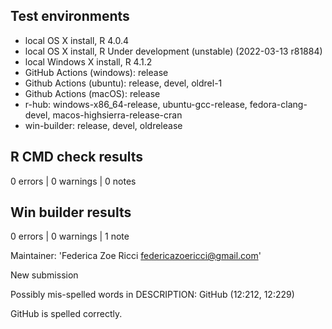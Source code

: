 ## Test environments

- local OS X install, R 4.0.4
- local OS X install, R Under development (unstable) (2022-03-13 r81884)
- local Windows X install, R 4.1.2
- GitHub Actions (windows): release 
- Github Actions (ubuntu): release, devel, oldrel-1
- Github Actions (macOS): release
- r-hub: windows-x86_64-release, ubuntu-gcc-release, fedora-clang-devel, macos-highsierra-release-cran
- win-builder: release, devel, oldrelease

## R CMD check results 

0 errors | 0 warnings | 0 notes

## Win builder results

0 errors | 0 warnings | 1 note

Maintainer: 'Federica Zoe Ricci <federicazoericci@gmail.com>'

New submission

Possibly mis-spelled words in DESCRIPTION:
  GitHub (12:212, 12:229)
  
GitHub is spelled correctly.
  